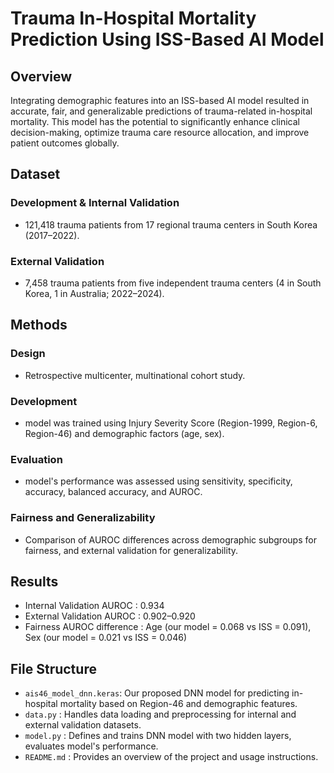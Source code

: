 # Trauma In-Hospital Mortality Prediction Using ISS-Based AI Model

## **Overview**
Integrating demographic features into an ISS-based AI model resulted in accurate, fair, and generalizable predictions of trauma-related in-hospital mortality. This model has the potential to significantly enhance clinical decision-making, optimize trauma care resource allocation, and improve patient outcomes globally.

## **Dataset**
### **Development & Internal Validation**
- 121,418 trauma patients from 17 regional trauma centers in South Korea (2017–2022).
### **External Validation**
- 7,458 trauma patients from five independent trauma centers (4 in South Korea, 1 in Australia; 2022–2024).

## **Methods**
### **Design**
- Retrospective multicenter, multinational cohort study.
### **Development**
- model was trained using Injury Severity Score (Region-1999, Region-6, Region-46) and demographic factors (age, sex).
### **Evaluation**
- model's performance was assessed using sensitivity, specificity, accuracy, balanced accuracy, and AUROC.
### **Fairness and Generalizability**
- Comparison of AUROC differences across demographic subgroups for fairness, and external validation for generalizability.

## **Results**
- Internal Validation AUROC : 0.934
- External Validation AUROC : 0.902–0.920
- Fairness AUROC difference : Age (our model = 0.068 vs ISS = 0.091), Sex (our model = 0.021 vs ISS = 0.046)

## **File Structure**
- `ais46_model_dnn.keras`: Our proposed DNN model for predicting in-hospital mortality based on Region-46 and demographic features.
- `data.py` : Handles data loading and preprocessing for internal and external validation datasets.
- `model.py` : Defines and trains DNN model with two hidden layers, evaluates model's performance.
- `README.md` : Provides an overview of the project and usage instructions.
